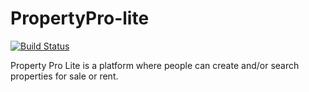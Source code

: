 # PropertyPro-lite
[![Build Status](https://travis-ci.com/martmaldigital/PropertyPro-lite.svg?branch=develop)](https://travis-ci.com/martmaldigital/PropertyPro-lite)

Property Pro Lite is a platform where people can create and/or search properties for sale or rent.
